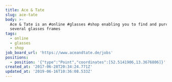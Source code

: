 ```yaml
---
title: Ace & Tate
slug: ace-tate
body: >-
  Ace & Tate is an #online #glasses #shop enabling you to find and purchase
  several glasses frames
tags:
  - online
  - glasses
  - shop
job_board_url: 'https://www.aceandtate.de/jobs'
positions:
  - position: '{"type":"Point","coordinates":[52.5141906,13.3676806]}'
created_at: '2017-06-28T20:34:24.771Z'
updated_at: '2019-06-16T10:36:08.533Z'
---
```


